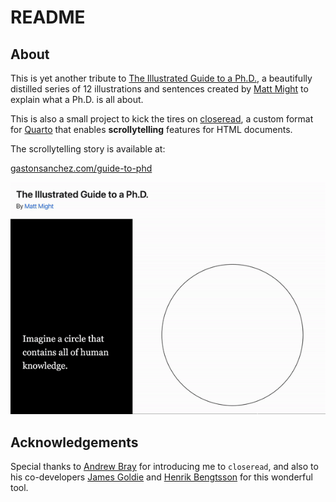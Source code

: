 # README


## About

This is yet another tribute to <a href="https://matt.might.net/articles/phd-school-in-pictures/" target="_blank">The Illustrated Guide to a Ph.D.</a>, a beautifully distilled series of 12 illustrations and sentences created by <a href="http://matt.might.net/" target="_blank">Matt Might</a> to explain what a Ph.D. is all about.

This is also a small project to kick the tires on <a href="https://closeread.dev/" target="_blank">closeread</a>, a custom format for <a href="https://quarto.org/" target="_blank">Quarto</a> that enables __scrollytelling__ features for HTML documents.

The scrollytelling story is available at:

<a href="https://www.gastonsanchez.com/guide-to-phd" target="_blank">gastonsanchez.com/guide-to-phd</a>

![](images/guide-to-phd-demo.gif)


## Acknowledgements

Special thanks to [Andrew Bray](https://github.com/andrewpbray) for introducing 
me to `closeread`, and also to his co-developers 
[James Goldie](https://github.com/jimjam-slam) and 
[Henrik Bengtsson](https://github.com/HenrikBengtsson) for this wonderful tool.


